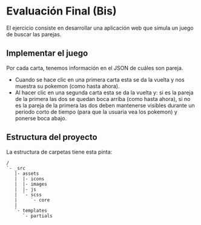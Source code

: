 
# Evaluación Final (Bis)
El ejercicio consiste en desarrollar una aplicación web que simula un juego de buscar las parejas. 

## Implementar el juego
Por cada carta, tenemos información en el JSON de cuáles
son pareja.
- Cuando se hace clic en una primera carta esta se da la vuelta y nos muestra su pokemon
(como hasta ahora).
- Al hacer clic en una segunda carta esta se da la vuelta y: si es la pareja de la primera las dos
se quedan boca arriba (como hasta ahora), si no es la pareja de la primera las dos deben
mantenerse visibles durante un periodo corto de tiempo (para que la usuaria vea los
pokemon) y ponerse boca abajo.

## Estructura del proyecto
La estructura de carpetas tiene esta pinta:
```
/
`- _src
   |- assets
   |  |- icons
   |  |- images
   |  |- js
   |  `- scss
   |     `- core
   |
   `- templates
      `- partials

